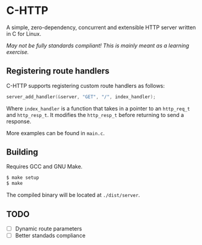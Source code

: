 # C-HTTP

A simple, zero-dependency, concurrent and extensible HTTP server written in C for Linux.

_May not be fully standards compliant! This is mainly meant as a learning exercise._

## Registering route handlers

C-HTTP supports registering custom route handlers as follows:

```c
server_add_handler(&server, "GET", "/", index_handler);
```

Where `index_handler` is a function that takes in a pointer to an `http_req_t` and `http_resp_t`.
It modifies the `http_resp_t` before returning to send a response.

More examples can be found in `main.c`.

## Building

Requires GCC and GNU Make.

```bash
$ make setup
$ make
```

The compiled binary will be located at `./dist/server`.

## TODO

- [ ] Dynamic route parameters
- [ ] Better standads compliance
